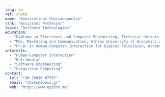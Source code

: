 ```yaml
---
lang: en
ref: choko
name: "Konstantinos Chorianopoulos"
rank: "Assistant Professor"
topic: "Software Technologies"
education:
  - "Diploma in Electronic and Computer Engineering, Technical University of Crete"
  - "MSc. Marketing and Communication, Athens University of Economics and Business"
  - "Ph.D. in Human-Computer Interaction for Digital Television, Athens University of Economics and Business"
interests:
  - "Human-Computer Interaction"
  - "Multimedia"
  - "Software Engineering"
  - "Ubiquitous Computing"
contact:
  tel: "+30 26610 87707"
  email: "choko@ionio.gr"
  web: "http://www.epidro.me"
---
```

